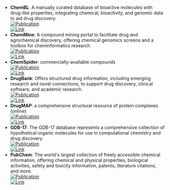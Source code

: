 - **ChemBL**: A manually curated database of bioactive molecules with drug-like properties, integrating chemical, bioactivity, and genomic data to aid drug discovery.  
	[![Publication](https://img.shields.io/badge/Publication-Citations:2905-blue?style=for-the-badge&logo=bookstack)](https://doi.org/10.1093/nar/gkr777)  
	[![Link](https://img.shields.io/badge/Link-online-brightgreen?style=for-the-badge&logo=cachet&logoColor=65FF8F)](https://www.ebi.ac.uk/chembl/)  
- **ChemMine**: A compound mining portal to facilitate drug and agrochemical discovery, offering chemical genomics screens and a toolbox for cheminformatics research.  
	[![Publication](https://img.shields.io/badge/Publication-Citations:51-blue?style=for-the-badge&logo=bookstack)](https://doi.org/10.1104/pp.105.062687)  
	[![Link](https://img.shields.io/badge/Link-online-brightgreen?style=for-the-badge&logo=cachet&logoColor=65FF8F)](http://chemminedb.ucr.edu/)  
- **ChemSpider**: commercially-available compounds  
	[![Publication](https://img.shields.io/badge/Publication-Citations:829-blue?style=for-the-badge&logo=bookstack)](https://doi.org/10.1021/ed100697w)  
	[![Link](https://img.shields.io/badge/Link-offline-red?style=for-the-badge&logo=xamarin&logoColor=red)](http://www.chemspider.com/)  
- **DrugBank**: Offers structured drug information, including emerging research and novel connections, to support drug discovery, clinical software, and academic research.  
	[![Publication](https://img.shields.io/badge/Publication-Citations:2090-blue?style=for-the-badge&logo=bookstack)](https://doi.org/10.1093%2Fnar%2Fgkm958)  
	[![Link](https://img.shields.io/badge/Link-online-brightgreen?style=for-the-badge&logo=cachet&logoColor=65FF8F)](https://go.drugbank.com/)  
- **DrugMAP**: a comprehensive structural resource of protein complexes (online)  
	[![Publication](https://img.shields.io/badge/Publication-Citations:52-blue?style=for-the-badge&logo=bookstack)](https://doi.org/10.1093/nar/gkac813)  
	[![Link](https://img.shields.io/badge/Link-online-brightgreen?style=for-the-badge&logo=cachet&logoColor=65FF8F)](https://idrblab.org/drugmap/)  
- **GDB-17**: The GDB-17 database represents a comprehensive collection of hypothetical organic molecules for use in computational chemistry and drug discovery.  
	[![Publication](https://img.shields.io/badge/Publication-Citations:916-blue?style=for-the-badge&logo=bookstack)](https://doi.org/10.1021/ci300415d)  
	[![Link](https://img.shields.io/badge/Link-online-brightgreen?style=for-the-badge&logo=cachet&logoColor=65FF8F)](https://gdb.unibe.ch/downloads/)  
- **PubChem**: The world's largest collection of freely accessible chemical information, offering chemical and physical properties, biological activities, safety and toxicity information, patents, literature citations, and more.  
	[![Publication](https://img.shields.io/badge/Publication-Citations:947-blue?style=for-the-badge&logo=bookstack)](https://doi.org/10.1093/nar/gkac956)  
	[![Link](https://img.shields.io/badge/Link-online-brightgreen?style=for-the-badge&logo=cachet&logoColor=65FF8F)](https://pubchem.ncbi.nlm.nih.gov/)  
